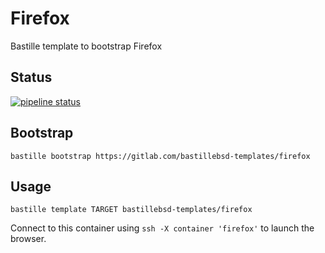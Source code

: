 # Firefox
Bastille template to bootstrap Firefox

## Status
[![pipeline status](https://gitlab.com/bastillebsd-templates/firefox/badges/master/pipeline.svg)](https://gitlab.com/bastillebsd-templates/firefox/commits/master)

## Bootstrap
```shell
bastille bootstrap https://gitlab.com/bastillebsd-templates/firefox
```

## Usage
```shell
bastille template TARGET bastillebsd-templates/firefox
```

Connect to this container using `ssh -X container 'firefox'` to launch the
browser.
